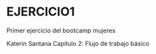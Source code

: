 # EJERCICIO1
Primer ejercicio del bootcamp mujeres




Katerin Santana Capítulo 2: Flujo de trabajo básico
